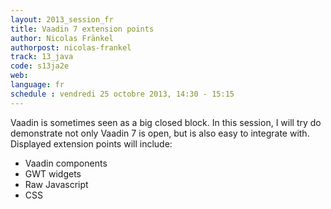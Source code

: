 ```yaml
---
layout: 2013_session_fr
title: Vaadin 7 extension points
author: Nicolas Fränkel
authorpost: nicolas-frankel
track: 13_java
code: s13ja2e
web: 
language: fr
schedule : vendredi 25 octobre 2013, 14:30 - 15:15
---
```


Vaadin is sometimes seen as a big closed block. In this session, I will try do demonstrate not only Vaadin 7 is open, but is also easy to integrate with. Displayed extension points will include:
- Vaadin components
- GWT widgets
- Raw Javascript
- CSS
